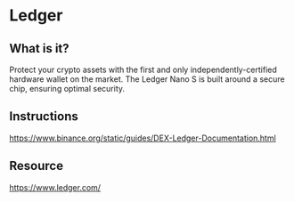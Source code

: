# Ledger

## What is it?
Protect your crypto assets with the first and only independently-certified hardware wallet on the market. The Ledger Nano S is built around a secure chip, ensuring optimal security.

## Instructions

<https://www.binance.org/static/guides/DEX-Ledger-Documentation.html>


## Resource
<https://www.ledger.com/>




